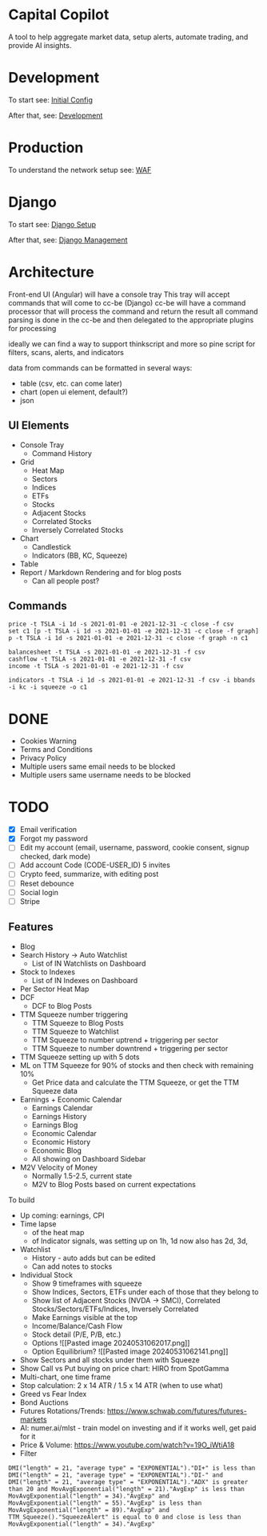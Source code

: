 # Capital Copilot

A tool to help aggregate market data, setup alerts, automate trading, and provide AI insights.

# Development

To start see: [Initial Config](notes/INITIAL_CONFIG.md)

After that, see: [Development](notes/DEVELOPMENT.md)

# Production

To understand the network setup see: [WAF](notes/WAF.md)

# Django

To start see: [Django Setup](notes/DJANGO_SETUP.md)

After that, see: [Django Management](notes/DJANGO_MGMT.md)

# Architecture

Front-end UI (Angular) will have a console tray This tray will accept commands that will come to cc-be (Django) cc-be
will have a command processor that will process the command and return the result all command parsing is done in the
cc-be and then delegated to the appropriate plugins for processing

ideally we can find a way to support thinkscript and more so pine script for filters, scans, alerts, and indicators

data from commands can be formatted in several ways:

- table (csv, etc. can come later)
- chart (open ui element, default?)
- json

## UI Elements

- Console Tray
  - Command History
- Grid
  - Heat Map
  - Sectors
  - Indices
  - ETFs
  - Stocks
  - Adjacent Stocks
  - Correlated Stocks
  - Inversely Correlated Stocks
- Chart
  - Candlestick
  - Indicators (BB, KC, Squeeze)
- Table
- Report / Markdown Rendering and for blog posts
  - Can all people post?

## Commands

```
price -t TSLA -i 1d -s 2021-01-01 -e 2021-12-31 -c close -f csv
set c1 [p -t TSLA -i 1d -s 2021-01-01 -e 2021-12-31 -c close -f graph]
p -t TSLA -i 1d -s 2021-01-01 -e 2021-12-31 -c close -f graph -n c1

balancesheet -t TSLA -s 2021-01-01 -e 2021-12-31 -f csv
cashflow -t TSLA -s 2021-01-01 -e 2021-12-31 -f csv
income -t TSLA -s 2021-01-01 -e 2021-12-31 -f csv

indicators -t TSLA -i 1d -s 2021-01-01 -e 2021-12-31 -f csv -i bbands -i kc -i squeeze -o c1
```

# DONE

- Cookies Warning
- Terms and Conditions
- Privacy Policy
- Multiple users same email needs to be blocked
- Multiple users same username needs to be blocked

# TODO

- [x] Email verification
- [x] Forgot my password
- [ ] Edit my account (email, username, password, cookie consent, signup checked, dark mode)
- [ ] Add account Code (CODE-USER_ID) 5 invites
- [ ] Crypto feed, summarize, with editing post
- [ ] Reset debounce
- [ ] Social login
- [ ] Stripe

## Features

- Blog
- Search History -> Auto Watchlist
  - List of IN Watchlists on Dashboard
- Stock to Indexes
  - List of IN Indexes on Dashboard
- Per Sector Heat Map
- DCF
  - DCF to Blog Posts
- TTM Squeeze number triggering
  - TTM Squeeze to Blog Posts
  - TTM Squeeze to Watchlist
  - TTM Squeeze to number uptrend + triggering per sector
  - TTM Squeeze to number downtrend + triggering per sector
- TTM Squeeze setting up with 5 dots
- ML on TTM Squeeze for 90% of stocks and then check with remaining 10%
  - Get Price data and calculate the TTM Squeeze, or get the TTM Squeeze data
- Earnings + Economic Calendar
  - Earnings Calendar
  - Earnings History
  - Earnings Blog
  - Economic Calendar
  - Economic History
  - Economic Blog
  - All showing on Dashboard Sidebar
- M2V Velocity of Money
  - Normally 1.5-2.5, current state
  - M2V to Blog Posts based on current expectations

To build

- Up coming: earnings, CPI
- Time lapse
  - of the heat map
  - of Indicator signals, was setting up on 1h, 1d now also has 2d, 3d,
- Watchlist
  - History - auto adds but can be edited
  - Can add notes to stocks
- Individual Stock
  - Show 9 timeframes with squeeze
  - Show Indices, Sectors, ETFs under each of those that they belong to
  - Show list of Adjacent Stocks (NVDA -> SMCI), Correlated Stocks/Sectors/ETFs/Indices, Inversely Correlated
  - Make Earnings visible at the top
  - Income/Balance/Cash Flow
  - Stock detail (P/E, P/B, etc.)
  - Options !\[\[Pasted image 20240531062017.png\]\]
  - Option Equilibrium? !\[\[Pasted image 20240531062141.png\]\]
- Show Sectors and all stocks under them with Squeeze
- Show Call vs Put buying on price chart: HIRO from SpotGamma
- Multi-chart, one time frame
- Stop calculation: 2 x 14 ATR / 1.5 x 14 ATR (when to use what)
- Greed vs Fear Index
- Bond Auctions
- Futures Rotations/Trends: https://www.schwab.com/futures/futures-markets
- AI: numer.ai/mlst - train model on investing and if it works well, get paid for it
- Price & Volume: https://www.youtube.com/watch?v=19O_iWtiA18
- Filter

```
DMI("length" = 21, "average type" = "EXPONENTIAL")."DI+" is less than DMI("length" = 21, "average type" = "EXPONENTIAL")."DI-" and DMI("length" = 21, "average type" = "EXPONENTIAL")."ADX" is greater than 20 and MovAvgExponential("length" = 21)."AvgExp" is less than MovAvgExponential("length" = 34)."AvgExp" and MovAvgExponential("length" = 55)."AvgExp" is less than MovAvgExponential("length" = 89)."AvgExp" and TTM_Squeeze()."SqueezeAlert" is equal to 0 and close is less than MovAvgExponential("length" = 34)."AvgExp"
```
